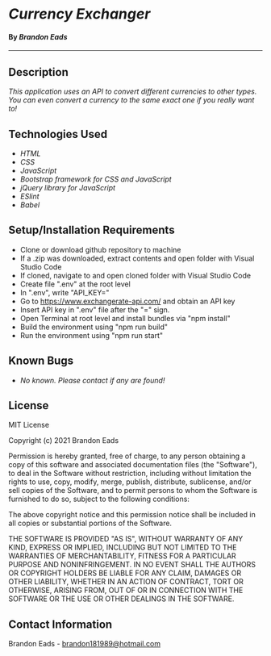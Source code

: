 # _Currency Exchanger_

#### By _**Brandon Eads**_

---

## Description

_This application uses an API to convert different currencies to other types. You can even convert a currency to the same exact one if you really want to!_

## Technologies Used

* _HTML_
* _CSS_
* _JavaScript_
* _Bootstrap framework for CSS and JavaScript_
* _jQuery library for JavaScript_
* _ESlint_
* _Babel_


## Setup/Installation Requirements

* Clone or download github repository to machine
* If a .zip was downloaded, extract contents and open folder with Visual Studio Code
* If cloned, navigate to and open cloned folder with Visual Studio Code
* Create file ".env" at the root level
* In ".env", write "API_KEY="
* Go to https://www.exchangerate-api.com/ and obtain an API key
* Insert API key in ".env" file after the "=" sign.
* Open Terminal at root level and install bundles via "npm install"
* Build the environment using "npm run build"
* Run the environment using "npm run start"


## Known Bugs

* _No known. Please contact if any are found!_


## License

MIT License

Copyright (c) 2021 Brandon Eads

Permission is hereby granted, free of charge, to any person obtaining a copy
of this software and associated documentation files (the "Software"), to deal
in the Software without restriction, including without limitation the rights
to use, copy, modify, merge, publish, distribute, sublicense, and/or sell
copies of the Software, and to permit persons to whom the Software is
furnished to do so, subject to the following conditions:

The above copyright notice and this permission notice shall be included in all
copies or substantial portions of the Software.

THE SOFTWARE IS PROVIDED "AS IS", WITHOUT WARRANTY OF ANY KIND, EXPRESS OR
IMPLIED, INCLUDING BUT NOT LIMITED TO THE WARRANTIES OF MERCHANTABILITY,
FITNESS FOR A PARTICULAR PURPOSE AND NONINFRINGEMENT. IN NO EVENT SHALL THE
AUTHORS OR COPYRIGHT HOLDERS BE LIABLE FOR ANY CLAIM, DAMAGES OR OTHER
LIABILITY, WHETHER IN AN ACTION OF CONTRACT, TORT OR OTHERWISE, ARISING FROM,
OUT OF OR IN CONNECTION WITH THE SOFTWARE OR THE USE OR OTHER DEALINGS IN THE
SOFTWARE.

## Contact Information

Brandon Eads - brandon181989@hotmail.com